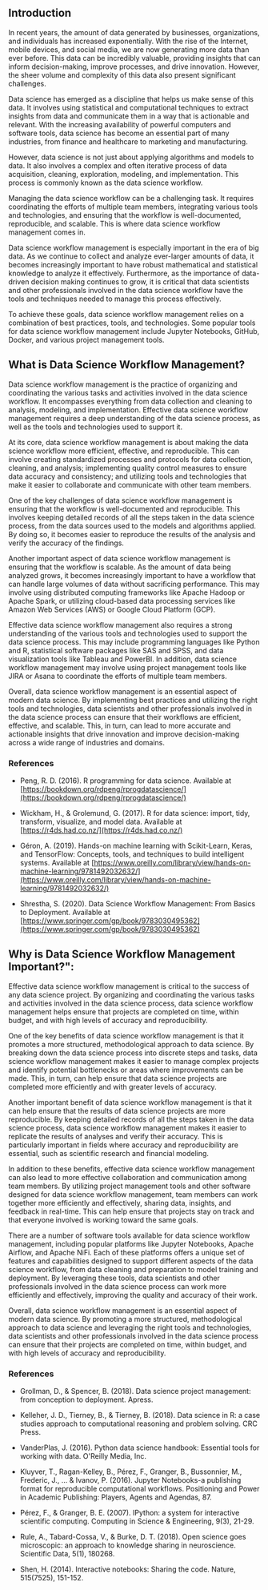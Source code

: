 
## Introduction

In recent years, the amount of data generated by businesses, organizations, and individuals has increased exponentially. With the rise of the Internet, mobile devices, and social media, we are now generating more data than ever before. This data can be incredibly valuable, providing insights that can inform decision-making, improve processes, and drive innovation. However, the sheer volume and complexity of this data also present significant challenges.

Data science has emerged as a discipline that helps us make sense of this data. It involves using statistical and computational techniques to extract insights from data and communicate them in a way that is actionable and relevant. With the increasing availability of powerful computers and software tools, data science has become an essential part of many industries, from finance and healthcare to marketing and manufacturing.

However, data science is not just about applying algorithms and models to data. It also involves a complex and often iterative process of data acquisition, cleaning, exploration, modeling, and implementation. This process is commonly known as the data science workflow.

Managing the data science workflow can be a challenging task. It requires coordinating the efforts of multiple team members, integrating various tools and technologies, and ensuring that the workflow is well-documented, reproducible, and scalable. This is where data science workflow management comes in.

Data science workflow management is especially important in the era of big data. As we continue to collect and analyze ever-larger amounts of data, it becomes increasingly important to have robust mathematical and statistical knowledge to analyze it effectively. Furthermore, as the importance of data-driven decision making continues to grow, it is critical that data scientists and other professionals involved in the data science workflow have the tools and techniques needed to manage this process effectively.

To achieve these goals, data science workflow management relies on a combination of best practices, tools, and technologies. Some popular tools for data science workflow management include Jupyter Notebooks, GitHub, Docker, and various project management tools.

## What is Data Science Workflow Management?

Data science workflow management is the practice of organizing and coordinating the various tasks and activities involved in the data science workflow. It encompasses everything from data collection and cleaning to analysis, modeling, and implementation. Effective data science workflow management requires a deep understanding of the data science process, as well as the tools and technologies used to support it.

At its core, data science workflow management is about making the data science workflow more efficient, effective, and reproducible. This can involve creating standardized processes and protocols for data collection, cleaning, and analysis; implementing quality control measures to ensure data accuracy and consistency; and utilizing tools and technologies that make it easier to collaborate and communicate with other team members.

One of the key challenges of data science workflow management is ensuring that the workflow is well-documented and reproducible. This involves keeping detailed records of all the steps taken in the data science process, from the data sources used to the models and algorithms applied. By doing so, it becomes easier to reproduce the results of the analysis and verify the accuracy of the findings.

Another important aspect of data science workflow management is ensuring that the workflow is scalable. As the amount of data being analyzed grows, it becomes increasingly important to have a workflow that can handle large volumes of data without sacrificing performance. This may involve using distributed computing frameworks like Apache Hadoop or Apache Spark, or utilizing cloud-based data processing services like Amazon Web Services (AWS) or Google Cloud Platform (GCP).

Effective data science workflow management also requires a strong understanding of the various tools and technologies used to support the data science process. This may include programming languages like Python and R, statistical software packages like SAS and SPSS, and data visualization tools like Tableau and PowerBI. In addition, data science workflow management may involve using project management tools like JIRA or Asana to coordinate the efforts of multiple team members.

Overall, data science workflow management is an essential aspect of modern data science. By implementing best practices and utilizing the right tools and technologies, data scientists and other professionals involved in the data science process can ensure that their workflows are efficient, effective, and scalable. This, in turn, can lead to more accurate and actionable insights that drive innovation and improve decision-making across a wide range of industries and domains.

### References

  * Peng, R. D. (2016). R programming for data science. Available at [https://bookdown.org/rdpeng/rprogdatascience/](https://bookdown.org/rdpeng/rprogdatascience/)  
  
  * Wickham, H., & Grolemund, G. (2017). R for data science: import, tidy, transform, visualize, and model data. Available at [https://r4ds.had.co.nz/](https://r4ds.had.co.nz/)  
  
  * Géron, A. (2019). Hands-on machine learning with Scikit-Learn, Keras, and TensorFlow: Concepts, tools, and techniques to build intelligent systems. Available at [https://www.oreilly.com/library/view/hands-on-machine-learning/9781492032632/](https://www.oreilly.com/library/view/hands-on-machine-learning/9781492032632/)  
  
  * Shrestha, S. (2020). Data Science Workflow Management: From Basics to Deployment. Available at [https://www.springer.com/gp/book/9783030495362](https://www.springer.com/gp/book/9783030495362)
  
  
## Why is Data Science Workflow Management Important?":

Effective data science workflow management is critical to the success of any data science project. By organizing and coordinating the various tasks and activities involved in the data science process, data science workflow management helps ensure that projects are completed on time, within budget, and with high levels of accuracy and reproducibility.

One of the key benefits of data science workflow management is that it promotes a more structured, methodological approach to data science. By breaking down the data science process into discrete steps and tasks, data science workflow management makes it easier to manage complex projects and identify potential bottlenecks or areas where improvements can be made. This, in turn, can help ensure that data science projects are completed more efficiently and with greater levels of accuracy.

Another important benefit of data science workflow management is that it can help ensure that the results of data science projects are more reproducible. By keeping detailed records of all the steps taken in the data science process, data science workflow management makes it easier to replicate the results of analyses and verify their accuracy. This is particularly important in fields where accuracy and reproducibility are essential, such as scientific research and financial modeling.

In addition to these benefits, effective data science workflow management can also lead to more effective collaboration and communication among team members. By utilizing project management tools and other software designed for data science workflow management, team members can work together more efficiently and effectively, sharing data, insights, and feedback in real-time. This can help ensure that projects stay on track and that everyone involved is working toward the same goals.

There are a number of software tools available for data science workflow management, including popular platforms like Jupyter Notebooks, Apache Airflow, and Apache NiFi. Each of these platforms offers a unique set of features and capabilities designed to support different aspects of the data science workflow, from data cleaning and preparation to model training and deployment. By leveraging these tools, data scientists and other professionals involved in the data science process can work more efficiently and effectively, improving the quality and accuracy of their work.

Overall, data science workflow management is an essential aspect of modern data science. By promoting a more structured, methodological approach to data science and leveraging the right tools and technologies, data scientists and other professionals involved in the data science process can ensure that their projects are completed on time, within budget, and with high levels of accuracy and reproducibility.


### References

  * Grollman, D., & Spencer, B. (2018). Data science project management: from conception to deployment. Apress.   
  
  * Kelleher, J. D., Tierney, B., & Tierney, B. (2018). Data science in R: a case studies approach to computational reasoning and problem solving. CRC Press.  
  
  * VanderPlas, J. (2016). Python data science handbook: Essential tools for working with data. O'Reilly Media, Inc.

  * Kluyver, T., Ragan-Kelley, B., Pérez, F., Granger, B., Bussonnier, M., Frederic, J., ... & Ivanov, P. (2016). Jupyter Notebooks-a publishing format for reproducible computational workflows. Positioning and Power in Academic Publishing: Players, Agents and Agendas, 87.  
    
  * Pérez, F., & Granger, B. E. (2007). IPython: a system for interactive scientific computing. Computing in Science & Engineering, 9(3), 21-29.  
  
  * Rule, A., Tabard-Cossa, V., & Burke, D. T. (2018). Open science goes microscopic: an approach to knowledge sharing in neuroscience. Scientific Data, 5(1), 180268.  
  
  * Shen, H. (2014). Interactive notebooks: Sharing the code. Nature, 515(7525), 151-152.
  

